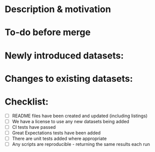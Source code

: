 <!---
Provide a short summary in the Title above. Examples of good PR titles:
* "Feature: add so-and-so dataset"
* "Fix: deduplicate such-and-such"
* "Update: pandas version 0.13.0"
-->

# Description & motivation
<!---
Describe your changes, and why you're making them. Is this linked to an open
issue, a Trello card, or another pull request? Link it here.
-->

# To-do before merge
<!---
(Optional -- remove this section if not needed)
Include any notes about things that need to happen before this PR is merged, e.g.:
- [ ] Update Observable documents
- [ ] Ensure PR #56 is merged
-->

# Newly introduced datasets:
<!---
Describe any new datasets being added, detailing the sources and licenses
-->

# Changes to existing datasets:
<!---
Include this section if you are changing any existing datasets in cleaned_data or analysis.
Link any related pull requests elsewhere, or instructions for merge (e.g. what else needs
updating along with this change)
-->

# Checklist:
<!---
This checklist is mostly useful as a reminder of small things that can easily be
forgotten – it is meant as a helpful tool rather than hoops to jump through.
Put an `x` in all the items that apply, make notes next to any that haven't been
addressed, and remove any items that are not relevant to this PR.
-->

- [ ] README files have been created and updated (including listings)
- [ ] We have a license to use any new datasets being added
- [ ] CI tests have passed
- [ ] Great Expectations tests have been added
- [ ] There are unit tests added where appropriate
- [ ] Any scripts are reproducible - returning the same results each run